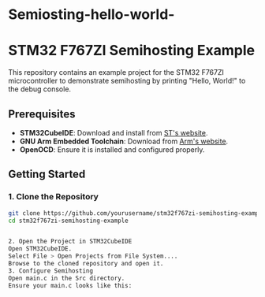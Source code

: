 # Semiosting-hello-world-
# STM32 F767ZI Semihosting Example

This repository contains an example project for the STM32 F767ZI microcontroller to demonstrate semihosting by printing "Hello, World!" to the debug console.

## Prerequisites

- **STM32CubeIDE**: Download and install from [ST's website](https://www.st.com/en/development-tools/stm32cubeide.html).
- **GNU Arm Embedded Toolchain**: Download from [Arm's website](https://developer.arm.com/tools-and-software/open-source-software/developer-tools/gnu-toolchain/gnu-rm).
- **OpenOCD**: Ensure it is installed and configured properly.

## Getting Started

### 1. Clone the Repository

```sh
git clone https://github.com/yourusername/stm32f767zi-semihosting-example.git
cd stm32f767zi-semihosting-example


2. Open the Project in STM32CubeIDE
Open STM32CubeIDE.
Select File > Open Projects from File System....
Browse to the cloned repository and open it.
3. Configure Semihosting
Open main.c in the Src directory.
Ensure your main.c looks like this:
